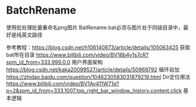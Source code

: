 # BatchRename
使用批处理批量重命名png图片
BatRename.bat必须与图片处于同级目录中，最好是纯英文路径

参考教程：https://blog.csdn.net/h106140873/article/details/105063425 获取bat所在目录
          https://www.bilibili.com/video/BV16b4y1s7cR?spm_id_from=333.999.0.0 用户界面架构
          https://blog.csdn.net/kaka20099527/article/details/50969792 循环自加
          https://zhidao.baidu.com/question/1046230583031879219.html Dir定位用法
          https://www.bilibili.com/video/BV1Av411W71q?p=2&spm_id_from=333.1007.top_right_bar_window_history.content.click 基本逻辑
          
